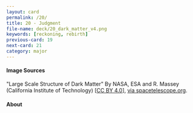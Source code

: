 ```yaml
---
layout: card
permalink: /20/
title: 20 - Judgment
file-name: deck/20_dark_matter_v4.png
keywords: [reckoning, rebirth]
previous-card: 19
next-card: 21
category: major
---
```


#### Image Sources
"Large Scale Structure of Dark Matter" By NASA, ESA and R. Massey (California Institute of Technology) [[CC BY 4.0](https://creativecommons.org/licenses/by/4.0/)], [via spacetelescope.org](http://spacetelescope.org/images/heic0701e/).

#### About
